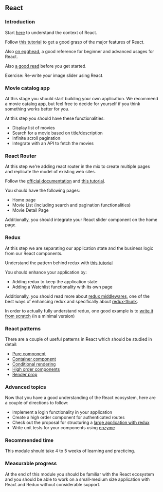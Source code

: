 ## React

### Introduction
Start [here](https://github.com/petehunt/react-howto) to understand the context of React.

Follow [this tutorial](https://egghead.io/courses/start-using-react-to-build-web-applications) to get a good grasp of the major features of React. 

Also [on egghead](https://blog.kentcdodds.com/learn-react-fundamentals-and-advanced-patterns-eac90341c9db), a good reference for beginner and advanced usages for React.

Also [a good read](https://engineering.opsgenie.com/i-wish-i-knew-these-before-diving-into-react-301e0ee2e488) before you get started.

Exercise: Re-write your image slider using React.

### Movie catalog app
At this stage you should start building your own application. We recommend a movie catalog app, but feel free to decide for yourself if you think something works better for you.

At this step you should have these functionalities:
* Display list of movies
* Search for a movie based on title/description
* Infinite scroll pagination
* Integrate with an API to fetch the movies

### React Router
At this step we're adding react router in the mix to create multiple pages and replicate the model of existing web sites.

Follow the [official documentation](https://reacttraining.com/react-router/) and [this tutorial](https://medium.com/@pshrmn/a-simple-react-router-v4-tutorial-7f23ff27adf).

You should have the following pages:
* Home page
* Movie List (including search and pagination functionalities)
* Movie Detail Page

Additionally, you should integrate your React slider component on the home page.

### Redux
At this step we are separating our application state and the business logic from our React components.

Understand the pattern behind redux with [this tutorial](https://egghead.io/lessons/javascript-redux-the-single-immutable-state-tree)

You should enhance your application by:
* Adding redux to keep the application state
* Adding a Watchlist functionality with its own page

Additionally, you should read more about [redux middlewares](http://redux.js.org/docs/advanced/Middleware.html), one of the best ways of enhancing redux and specifically about [redux-thunk](https://github.com/gaearon/redux-thunk).

In order to actually fully understand redux, one good example is to [write it from scratch](https://gist.github.com/alexnm/f696f9b627f77a3715f70192518ca5d8) (in a minimal version)

### React patterns
There are a couple of useful patterns in React which should be studied in detail:
* [Pure component](http://reactpatterns.com/#stateless-function)
* [Container component](http://reactpatterns.com/#container-component)
* [Conditional rendering](http://reactpatterns.com/#conditional-rendering)
* [High order components](https://www.sitepoint.com/react-higher-order-components/)
* [Render prop](https://reactrocket.com/post/turn-your-hocs-into-render-prop-components/)

### Advanced topics
Now that you have a good understanding of the React ecosystem, here are a couple of directions to follow:
* Implement a login functionality in your application
* Create a high order component for authenticated routes
* Check out the proposal for structuring a [large application with redux](https://github.com/alexnm/re-ducks)
* Write unit tests for your components using [enzyme](https://github.com/airbnb/enzyme)

### Recommended time
This module should take 4 to 5 weeks of learning and practicing.

### Measurable progress
At the end of this module you should be familiar with the React ecosystem and you should be able to work on a small-medium size application with React and Redux without considerable support.
